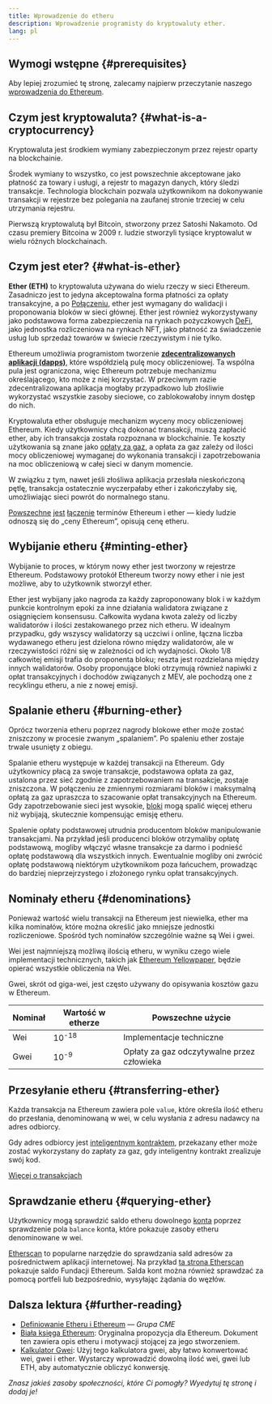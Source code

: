 ```yaml
---
title: Wprowadzenie do etheru
description: Wprowadzenie programisty do kryptowaluty ether.
lang: pl
---
```


## Wymogi wstępne {#prerequisites}

Aby lepiej zrozumieć tę stronę, zalecamy najpierw przeczytanie naszego [wprowadzenia do Ethereum](/developers/docs/intro-to-ethereum/).

## Czym jest kryptowaluta? {#what-is-a-cryptocurrency}

Kryptowaluta jest środkiem wymiany zabezpieczonym przez rejestr oparty na blockchainie.

Środek wymiany to wszystko, co jest powszechnie akceptowane jako płatność za towary i usługi, a rejestr to magazyn danych, który śledzi transakcje. Technologia blockchain pozwala użytkownikom na dokonywanie transakcji w rejestrze bez polegania na zaufanej stronie trzeciej w celu utrzymania rejestru.

Pierwszą kryptowalutą był Bitcoin, stworzony przez Satoshi Nakamoto. Od czasu premiery Bitcoina w 2009 r. ludzie stworzyli tysiące kryptowalut w wielu różnych blockchainach.

## Czym jest eter? {#what-is-ether}

**Ether (ETH)** to kryptowaluta używana do wielu rzeczy w sieci Ethereum. Zasadniczo jest to jedyna akceptowalna forma płatności za opłaty transakcyjne, a po [Połączeniu](/roadmap/merge), ether jest wymagany do walidacji i proponowania bloków w sieci głównej. Ether jest również wykorzystywany jako podstawowa forma zabezpieczenia na rynkach pożyczkowych [DeFi](/defi), jako jednostka rozliczeniowa na rynkach NFT, jako płatność za świadczenie usług lub sprzedaż towarów w świecie rzeczywistym i nie tylko.

Ethereum umożliwia programistom tworzenie [**zdecentralizowanych aplikacji (dapps)**](/developers/docs/dapps), które współdzielą pulę mocy obliczeniowej. Ta wspólna pula jest ograniczona, więc Ethereum potrzebuje mechanizmu określającego, kto może z niej korzystać. W przeciwnym razie zdecentralizowana aplikacja mogłaby przypadkowo lub złośliwie wykorzystać wszystkie zasoby sieciowe, co zablokowałoby innym dostęp do nich.

Kryptowaluta ether obsługuje mechanizm wyceny mocy obliczeniowej Ethereum. Kiedy użytkownicy chcą dokonać transakcji, muszą zapłacić ether, aby ich transakcja została rozpoznana w blockchainie. Te koszty użytkowania są znane jako [opłaty za gaz](/developers/docs/gas/), a opłata za gaz zależy od ilości mocy obliczeniowej wymaganej do wykonania transakcji i zapotrzebowania na moc obliczeniową w całej sieci w danym momencie.

W związku z tym, nawet jeśli złośliwa aplikacja przesłała nieskończoną pętlę, transakcja ostatecznie wyczerpałaby ether i zakończyłaby się, umożliwiając sieci powrót do normalnego stanu.

[Powszechne](https://www.reuters.com/article/us-crypto-currencies-lending-insight-idUSKBN25M0GP#:~:text=price%20of%20ethereum) [jest](https://abcnews.go.com/Business/bitcoin-slumps-week-low-amid-renewed-worries-chinese/story?id=78399845#:~:text=cryptocurrencies%20including%20ethereum) [łączenie](https://www.cnn.com/2021/03/14/tech/nft-art-buying/index.html#:~:text=price%20of%20ethereum) terminów Ethereum i ether — kiedy ludzie odnoszą się do „ceny Ethereum”, opisują cenę etheru.

## Wybijanie etheru {#minting-ether}

Wybijanie to proces, w którym nowy ether jest tworzony w rejestrze Ethereum. Podstawowy protokół Ethereum tworzy nowy ether i nie jest możliwe, aby to użytkownik stworzył ether.

Ether jest wybijany jako nagroda za każdy zaproponowany blok i w każdym punkcie kontrolnym epoki za inne działania walidatora związane z osiągnięciem konsensusu. Całkowita wydana kwota zależy od liczby walidatorów i ilości zestakowanego przez nich etheru. W idealnym przypadku, gdy wszyscy walidatorzy są uczciwi i online, łączna liczba wydawanego etheru jest dzielona równo między walidatorów, ale w rzeczywistości różni się w zależności od ich wydajności. Około 1/8 całkowitej emisji trafia do proponenta bloku; reszta jest rozdzielana między innych walidatorów. Osoby proponujące bloki otrzymują również napiwki z opłat transakcyjnych i dochodów związanych z MEV, ale pochodzą one z recyklingu etheru, a nie z nowej emisji.

## Spalanie etheru {#burning-ether}

Oprócz tworzenia etheru poprzez nagrody blokowe ether może zostać zniszczony w procesie zwanym „spalaniem”. Po spaleniu ether zostaje trwale usunięty z obiegu.

Spalanie etheru występuje w każdej transakcji na Ethereum. Gdy użytkownicy płacą za swoje transakcje, podstawowa opłata za gaz, ustalona przez sieć zgodnie z zapotrzebowaniem na transakcje, zostaje zniszczona. W połączeniu ze zmiennymi rozmiarami bloków i maksymalną opłatą za gaz upraszcza to szacowanie opłat transakcyjnych na Ethereum. Gdy zapotrzebowanie sieci jest wysokie, [bloki](https://etherscan.io/block/12965263) mogą spalić więcej etheru niż wybijają, skutecznie kompensując emisję etheru.

Spalenie opłaty podstawowej utrudnia producentom bloków manipulowanie transakcjami. Na przykład jeśli producenci bloków otrzymaliby opłatę podstawową, mogliby włączyć własne transakcje za darmo i podnieść opłatę podstawową dla wszystkich innych. Ewentualnie mogliby oni zwrócić opłatę podstawową niektórym użytkownikom poza łańcuchem, prowadząc do bardziej nieprzejrzystego i złożonego rynku opłat transakcyjnych.

## Nominały etheru {#denominations}

Ponieważ wartość wielu transakcji na Ethereum jest niewielka, ether ma kilka nominałów, które można określić jako mniejsze jednostki rozliczeniowe. Spośród tych nominałów szczególnie ważne są Wei i gwei.

Wei jest najmniejszą możliwą ilością etheru, w wyniku czego wiele implementacji technicznych, takich jak [Ethereum Yellowpaper](https://ethereum.github.io/yellowpaper/paper.pdf), będzie opierać wszystkie obliczenia na Wei.

Gwei, skrót od giga-wei, jest często używany do opisywania kosztów gazu w Ethereum.

| Nominał | Wartość w etherze | Powszechne użycie                          |
| ------- | ----------------- | ------------------------------------------ |
| Wei     | 10<sup>-18</sup>  | Implementacje techniczne                   |
| Gwei    | 10<sup>-9</sup>   | Opłaty za gaz odczytywalne przez człowieka |

## Przesyłanie etheru {#transferring-ether}

Każda transakcja na Ethereum zawiera pole `value`, które określa ilość etheru do przesłania, denominowaną w wei, w celu wysłania z adresu nadawcy na adres odbiorcy.

Gdy adres odbiorcy jest [inteligentnym kontraktem](/developers/docs/smart-contracts/), przekazany ether może zostać wykorzystany do zapłaty za gaz, gdy inteligentny kontrakt zrealizuje swój kod.

[Więcej o transakcjach](/developers/docs/transactions/)

## Sprawdzanie etheru {#querying-ether}

Użytkownicy mogą sprawdzić saldo etheru dowolnego [konta](/developers/docs/accounts/) poprzez sprawdzenie pola `balance` konta, które pokazuje zasoby etheru denominowane w wei.

[Etherscan](https://etherscan.io) to popularne narzędzie do sprawdzania sald adresów za pośrednictwem aplikacji internetowej. Na przykład [ta strona Etherscan](https://etherscan.io/address/0xde0b295669a9fd93d5f28d9ec85e40f4cb697bae) pokazuje saldo Fundacji Ethereum. Salda kont można również sprawdzać za pomocą portfeli lub bezpośrednio, wysyłając żądania do węzłów.

## Dalsza lektura {#further-reading}

- [Definiowanie Etheru i Ethereum](https://www.cmegroup.com/education/courses/introduction-to-ether/defining-ether-and-ethereum.html) — _Grupa CME_
- [Biała księga Ethereum](/whitepaper/): Oryginalna propozycja dla Ethereum. Dokument ten zawiera opis etheru i motywacji stojącej za jego stworzeniem.
- [Kalkulator Gwei](https://www.alchemy.com/gwei-calculator): Użyj tego kalkulatora gwei, aby łatwo konwertować wei, gwei i ether. Wystarczy wprowadzić dowolną ilość wei, gwei lub ETH, aby automatycznie obliczyć konwersję.

_Znasz jakieś zasoby społeczności, które Ci pomogły? Wyedytuj tę stronę i dodaj je!_
